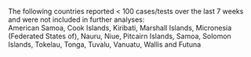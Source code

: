 The following countries reported < 100 cases/tests over the last 7 weeks and were not included in further analyses:<br>American Samoa, Cook Islands, Kiribati, Marshall Islands, Micronesia (Federated States of), Nauru, Niue, Pitcairn Islands, Samoa, Solomon Islands, Tokelau, Tonga, Tuvalu, Vanuatu, Wallis and Futuna
<br>
